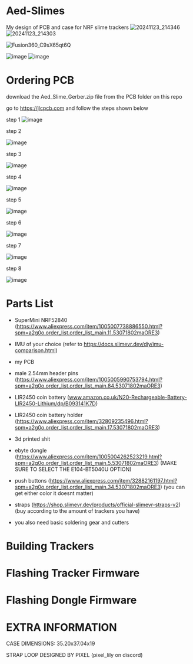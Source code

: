 # Aed-Slimes
My design of PCB and case for NRF slime trackers 
![20241123_214346](https://github.com/user-attachments/assets/708f6ef8-cd18-47c9-825b-2c562208999a)
![20241123_214303](https://github.com/user-attachments/assets/8460e52c-1b9e-4b58-a8f8-70a5f3bf03ce)

![Fusion360_C9sX65qt6Q](https://github.com/user-attachments/assets/5c8d1222-c1eb-4f2e-8a42-11a9422d3dac)

![image](https://github.com/user-attachments/assets/a8214c0e-b0c2-4734-bced-8f14698762c0)
![image](https://github.com/user-attachments/assets/1ea32cd5-dd67-4dcc-884d-8e459584aa33)


# Ordering PCB

download the Aed_Slime_Gerber.zip file from the PCB folder on this repo

go to https://jlcpcb.com and follow the steps shown below

step 1
![image](https://github.com/user-attachments/assets/da5ba7ce-9062-42f9-9c0e-eb114254c943)

step 2

![image](https://github.com/user-attachments/assets/ceb41bb1-f61c-43fd-aea5-fd970abdbd00)

step 3

![image](https://github.com/user-attachments/assets/aed3eea8-19f6-40ea-b97f-e0caf3df63f8)

step 4

![image](https://github.com/user-attachments/assets/d31df2bc-610b-49ab-a04e-3f2d896ae61a)

step 5

![image](https://github.com/user-attachments/assets/9dabd1fd-3969-44dc-a874-b8fe2561994b)

step 6

![image](https://github.com/user-attachments/assets/c73b1f30-91ce-4276-a46e-35141785caad)

step 7

![image](https://github.com/user-attachments/assets/df0432a5-79c0-4957-8616-9c4eee1fb82e)

step 8

![image](https://github.com/user-attachments/assets/e3b38478-d046-4fcd-b2c1-c64a7df9fa44)


# Parts List

- SuperMini NRF52840 (https://www.aliexpress.com/item/1005007738886550.html?spm=a2g0o.order_list.order_list_main.11.53071802maORE3)
  
- IMU of your choice (refer to https://docs.slimevr.dev/diy/imu-comparison.html)
  
- my PCB
  
- male 2.54mm header pins (https://www.aliexpress.com/item/1005005990753794.html?spm=a2g0o.order_list.order_list_main.84.53071802maORE3)
  
- LIR2450 coin battery (www.amazon.co.uk/N20-Rechargeable-Battery-LIR2450-Lithium/dp/B093141K7D)
  
- LIR2450 coin battery holder (https://www.aliexpress.com/item/32809235496.html?spm=a2g0o.order_list.order_list_main.17.53071802maORE3)
  
- 3d printed shit
  
- ebyte dongle (https://www.aliexpress.com/item/1005004262523219.html?spm=a2g0o.order_list.order_list_main.5.53071802maORE3) (MAKE SURE TO SELECT THE E104-BT5040U OPTION)
  
- push buttons (https://www.aliexpress.com/item/32882161197.html?spm=a2g0o.order_list.order_list_main.34.53071802maORE3) (you can get either color it doesnt matter)
  
- straps (https://shop.slimevr.dev/products/official-slimevr-straps-v2) (buy according to the amount of trackers you have)
  
- you also need basic soldering gear and cutters

  
# Building Trackers

# Flashing Tracker Firmware

# Flashing Dongle Firmware

# EXTRA INFORMATION

CASE DIMENSIONS: 35.20x37.04x19

STRAP LOOP DESIGNED BY PIXEL (pixel_lily on discord)


